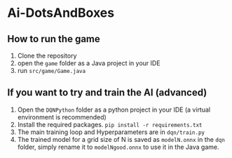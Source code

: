 # Ai-DotsAndBoxes


## How to run the game
1. Clone the repository
2. open the `game` folder as a Java project in your IDE
3. run `src/game/Game.java`


## If you want to try and train the AI (advanced)
1. Open the `DQNPython` folder as a python project in your IDE (a virtual environment is recommended)
2. Install the required packages. `pip install -r requirements.txt`
3. The main training loop and Hyperparameters are in `dqn/train.py`
4. The trained model for a grid size of N is saved as `modelN.onnx` in the `dqn` folder, simply rename it to `modelNgood.onnx` to use it in the Java game.